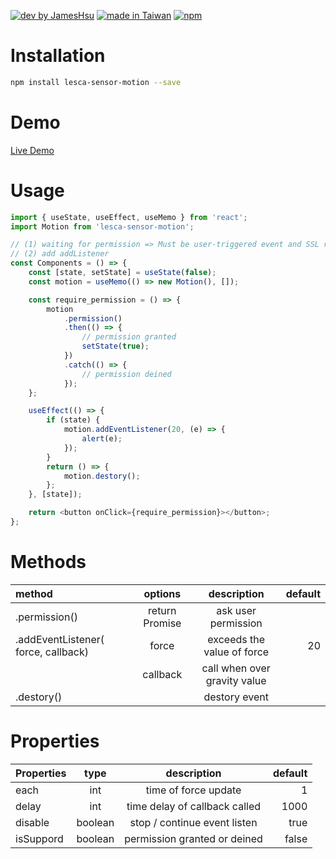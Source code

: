 [![dev by JamesHsu](https://img.shields.io/badge/Dev%20by-Jameshsu1125-green)](https://github.com/jameshsu1125/) [![made in Taiwan](https://img.shields.io/badge/Made%20in-Taiwan-orange)](https://github.com/jameshsu1125/) [![npm](https://img.shields.io/badge/npm-Jameshsu1125-red)](https://www.npmjs.com/~jameshsu1125)

# Installation

```sh
npm install lesca-sensor-motion --save
```

# Demo

[Live Demo](https://jameshsu1125.github.io/lesca-sensor-motion/)

# Usage

```javascript
import { useState, useEffect, useMemo } from 'react';
import Motion from 'lesca-sensor-motion';

// (1) waiting for permission => Must be user-triggered event and SSL required
// (2) add addListener
const Components = () => {
	const [state, setState] = useState(false);
	const motion = useMemo(() => new Motion(), []);

	const require_permission = () => {
		motion
			.permission()
			.then(() => {
				// permission granted
				setState(true);
			})
			.catch(() => {
				// permission deined
			});
	};

	useEffect(() => {
		if (state) {
			motion.addEventListener(20, (e) => {
				alert(e);
			});
		}
		return () => {
			motion.destory();
		};
	}, [state]);

	return <button onClick={require_permission}></button>;
};
```

# Methods

| method                              |    options     |         description          | default |
| :---------------------------------- | :------------: | :--------------------------: | ------: |
| .permission()                       | return Promise |     ask user permission      |         |
| .addEventListener( force, callback) |     force      |  exceeds the value of force  |      20 |
|                                     |    callback    | call when over gravity value |         |
| .destory()                          |                |        destory event         |         |

# Properties

| Properties |  type   |          description          | default |
| :--------- | :-----: | :---------------------------: | ------: |
| each       |   int   |     time of force update      |       1 |
| delay      |   int   | time delay of callback called |    1000 |
| disable    | boolean | stop / continue event listen  |    true |
| isSuppord  | boolean | permission granted or deined  |   false |
